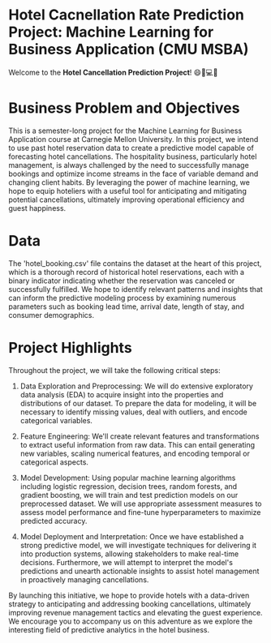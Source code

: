 # Hotel Cacnellation Rate Prediction Project: Machine Learning for Business Application (CMU MSBA)
 
Welcome to the **Hotel Cancellation Prediction Project**! 😄🏨💻🎆

# Business Problem and Objectives
This is a semester-long project for the Machine Learning for Business Application course at Carnegie Mellon University. In this project, we intend to use past hotel reservation data to create a predictive model capable of forecasting hotel cancellations. The hospitality business, particularly hotel management, is always challenged by the need to successfully manage bookings and optimize income streams in the face of variable demand and changing client habits. By leveraging the power of machine learning, we hope to equip hoteliers with a useful tool for anticipating and mitigating potential cancellations, ultimately improving operational efficiency and guest happiness.

# Data
The 'hotel_booking.csv' file contains the dataset at the heart of this project, which is a thorough record of historical hotel reservations, each with a binary indicator indicating whether the reservation was canceled or successfully fulfilled. We hope to identify relevant patterns and insights that can inform the predictive modeling process by examining numerous parameters such as booking lead time, arrival date, length of stay, and consumer demographics.

# Project Highlights
Throughout the project, we will take the following critical steps:

1. Data Exploration and Preprocessing: We will do extensive exploratory data analysis (EDA) to acquire insight into the properties and distributions of our dataset. To prepare the data for modeling, it will be necessary to identify missing values, deal with outliers, and encode categorical variables.

2. Feature Engineering: We'll create relevant features and transformations to extract useful information from raw data. This can entail generating new variables, scaling numerical features, and encoding temporal or categorical aspects.

3. Model Development: Using popular machine learning algorithms including logistic regression, decision trees, random forests, and gradient boosting, we will train and test prediction models on our preprocessed dataset. We will use appropriate assessment measures to assess model performance and fine-tune hyperparameters to maximize predicted accuracy.

4. Model Deployment and Interpretation: Once we have established a strong predictive model, we will investigate techniques for delivering it into production systems, allowing stakeholders to make real-time decisions. Furthermore, we will attempt to interpret the model's predictions and unearth actionable insights to assist hotel management in proactively managing cancellations.

By launching this initiative, we hope to provide hotels with a data-driven strategy to anticipating and addressing booking cancellations, ultimately improving revenue management tactics and elevating the guest experience. We encourage you to accompany us on this adventure as we explore the interesting field of predictive analytics in the hotel business.

